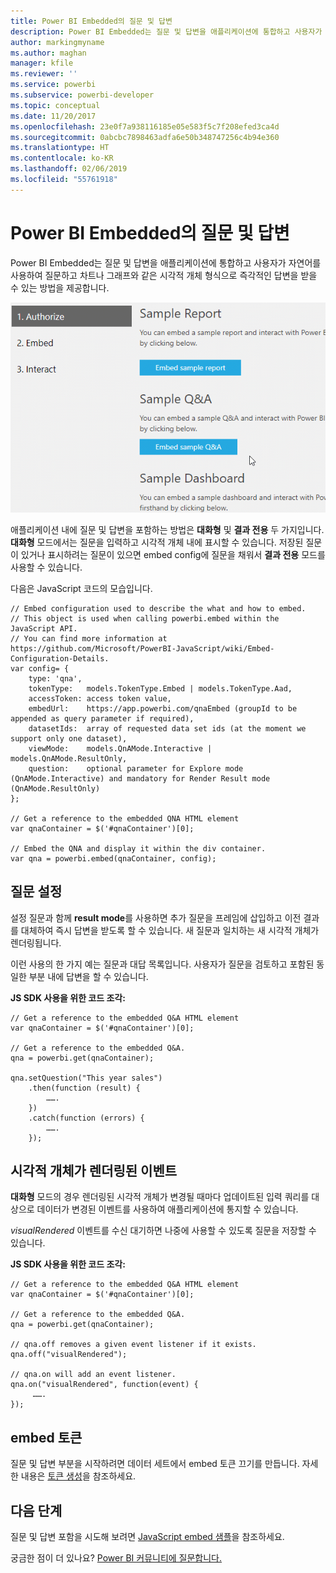 ```yaml
---
title: Power BI Embedded의 질문 및 답변
description: Power BI Embedded는 질문 및 답변을 애플리케이션에 통합하고 사용자가 자연어를 사용하여 질문할 수 있는 방법을 제공합니다.
author: markingmyname
ms.author: maghan
manager: kfile
ms.reviewer: ''
ms.service: powerbi
ms.subservice: powerbi-developer
ms.topic: conceptual
ms.date: 11/20/2017
ms.openlocfilehash: 23e0f7a938116185e05e583f5c7f208efed3ca4d
ms.sourcegitcommit: 0abcbc7898463adfa6e50b348747256c4b94e360
ms.translationtype: HT
ms.contentlocale: ko-KR
ms.lasthandoff: 02/06/2019
ms.locfileid: "55761918"
---
```

# <a name="qa-in-power-bi-embedded"></a>Power BI Embedded의 질문 및 답변

Power BI Embedded는 질문 및 답변을 애플리케이션에 통합하고 사용자가 자연어를 사용하여 질문하고 차트나 그래프와 같은 시각적 개체 형식으로 즉각적인 답변을 받을 수 있는 방법을 제공합니다.

![포함된 프레임의 질문 및 답변 대화형 질문](media/qanda/embedded-qanda.gif)

애플리케이션 내에 질문 및 답변을 포함하는 방법은 **대화형** 및 **결과 전용** 두 가지입니다. **대화형** 모드에서는 질문을 입력하고 시각적 개체 내에 표시할 수 있습니다. 저장된 질문이 있거나 표시하려는 질문이 있으면 embed config에 질문을 채워서 **결과 전용** 모드를 사용할 수 있습니다.

다음은 JavaScript 코드의 모습입니다.

```
// Embed configuration used to describe the what and how to embed.
// This object is used when calling powerbi.embed within the JavaScript API.
// You can find more information at https://github.com/Microsoft/PowerBI-JavaScript/wiki/Embed-Configuration-Details.
var config= {
    type: 'qna',
    tokenType:   models.TokenType.Embed | models.TokenType.Aad,
    accessToken: access token value,
    embedUrl:    https://app.powerbi.com/qnaEmbed (groupId to be appended as query parameter if required),
    datasetIds:  array of requested data set ids (at the moment we support only one dataset),
    viewMode:    models.QnAMode.Interactive | models.QnAMode.ResultOnly,
    question:    optional parameter for Explore mode (QnAMode.Interactive) and mandatory for Render Result mode (QnAMode.ResultOnly)
};

// Get a reference to the embedded QNA HTML element
var qnaContainer = $('#qnaContainer')[0];

// Embed the QNA and display it within the div container.
var qna = powerbi.embed(qnaContainer, config);
```

## <a name="set-question"></a>질문 설정

설정 질문과 함께 **result mode**를 사용하면 추가 질문을 프레임에 삽입하고 이전 결과를 대체하여 즉시 답변을 받도록 할 수 있습니다. 새 질문과 일치하는 새 시각적 개체가 렌더링됩니다.

이런 사용의 한 가지 예는 질문과 대답 목록입니다. 사용자가 질문을 검토하고 포함된 동일한 부분 내에 답변을 할 수 있습니다.

**JS SDK 사용을 위한 코드 조각:**  

```
// Get a reference to the embedded Q&A HTML element
var qnaContainer = $('#qnaContainer')[0];

// Get a reference to the embedded Q&A.
qna = powerbi.get(qnaContainer);

qna.setQuestion("This year sales")
    .then(function (result) {
        …….
    })
    .catch(function (errors) {
        …….
    });
```

## <a name="visual-rendered-event"></a>시각적 개체가 렌더링된 이벤트

**대화형** 모드의 경우 렌더링된 시각적 개체가 변경될 때마다 업데이트된 입력 쿼리를 대상으로 데이터가 변경된 이벤트를 사용하여 애플리케이션에 통지할 수 있습니다.

*visualRendered* 이벤트를 수신 대기하면 나중에 사용할 수 있도록 질문을 저장할 수 있습니다. 

**JS SDK 사용을 위한 코드 조각:**  

```
// Get a reference to the embedded Q&A HTML element
var qnaContainer = $('#qnaContainer')[0];

// Get a reference to the embedded Q&A.
qna = powerbi.get(qnaContainer);

// qna.off removes a given event listener if it exists.
qna.off("visualRendered");

// qna.on will add an event listener.
qna.on("visualRendered", function(event) {
     …….
});
```

## <a name="embed-token"></a>embed 토큰

질문 및 답변 부분을 시작하려면 데이터 세트에서 embed 토큰 끄기를 만듭니다. 자세한 내용은 [토큰 생성](https://docs.microsoft.com/rest/api/power-bi/embedtoken)을 참조하세요.

## <a name="next-steps"></a>다음 단계

질문 및 답변 포함을 시도해 보려면 [JavaScript embed 샘플](https://microsoft.github.io/PowerBI-JavaScript/demo/)을 참조하세요.

궁금한 점이 더 있나요? [Power BI 커뮤니티에 질문합니다.](http://community.powerbi.com/)
